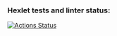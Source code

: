 ### Hexlet tests and linter status:
[![Actions Status](https://github.com/antonSyomin/php-oop-project-60/actions/workflows/hexlet-check.yml/badge.svg)](https://github.com/antonSyomin/php-oop-project-60/actions)